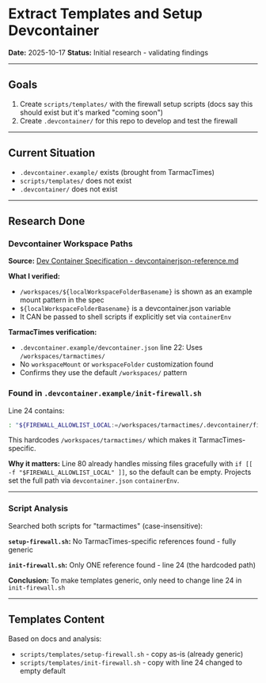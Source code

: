 # Extract Templates and Setup Devcontainer

**Date:** 2025-10-17
**Status:** Initial research - validating findings

---

## Goals

1. Create `scripts/templates/` with the firewall setup scripts (docs say this should exist but it's marked "coming soon")
2. Create `.devcontainer/` for this repo to develop and test the firewall

---

## Current Situation

- `.devcontainer.example/` exists (brought from TarmacTimes)
- `scripts/templates/` does not exist
- `.devcontainer/` does not exist

---

## Research Done

### Devcontainer Workspace Paths

**Source:** [Dev Container Specification - devcontainerjson-reference.md](https://github.com/devcontainers/spec/blob/main/docs/specs/devcontainerjson-reference.md)

**What I verified:**
- `/workspaces/${localWorkspaceFolderBasename}` is shown as an example mount pattern in the spec
- `${localWorkspaceFolderBasename}` is a devcontainer.json variable
- It CAN be passed to shell scripts if explicitly set via `containerEnv`

**TarmacTimes verification:**
- `.devcontainer.example/devcontainer.json` line 22: Uses `/workspaces/tarmactimes/`
- No `workspaceMount` or `workspaceFolder` customization found
- Confirms they use the default `/workspaces/` pattern

### Found in `.devcontainer.example/init-firewall.sh`

Line 24 contains:
```bash
: "${FIREWALL_ALLOWLIST_LOCAL:=/workspaces/tarmactimes/.devcontainer/firewall-allowlist.local.txt}"
```

This hardcodes `/workspaces/tarmactimes/` which makes it TarmacTimes-specific.

**Why it matters:** Line 80 already handles missing files gracefully with `if [[ -f "$FIREWALL_ALLOWLIST_LOCAL" ]]`, so the default can be empty. Projects set the full path via `devcontainer.json` `containerEnv`.

---

### Script Analysis

Searched both scripts for "tarmactimes" (case-insensitive):

**`setup-firewall.sh`:** No TarmacTimes-specific references found - fully generic

**`init-firewall.sh`:** Only ONE reference found - line 24 (the hardcoded path)

**Conclusion:** To make templates generic, only need to change line 24 in `init-firewall.sh`

---

## Templates Content

Based on docs and analysis:
- `scripts/templates/setup-firewall.sh` - copy as-is (already generic)
- `scripts/templates/init-firewall.sh` - copy with line 24 changed to empty default
